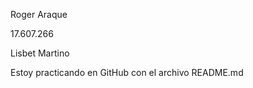 Roger Araque 

17.607.266 

Lisbet Martino


Estoy practicando en GitHub con el archivo README.md


